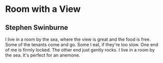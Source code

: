 # Room with a View
## Stephen Swinburne
I live in a room by the sea,
where the view is great and the food is free.
Some of the tenants come and go.
Some I eat, if they're too slow.
One end of me is firmly locked.
The other end just gently rocks.
I live in a room by the sea.
It's perfect for an anemone.